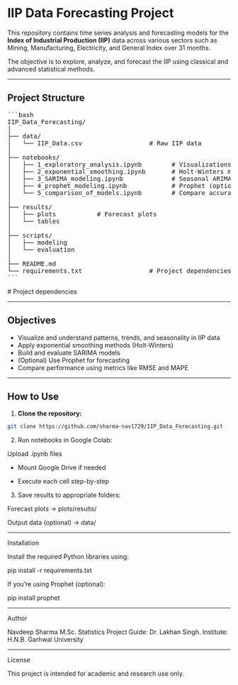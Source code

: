 # IIP Data Forecasting Project

This repository contains time series analysis and forecasting models for the **Index of Industrial Production (IIP)** data across various sectors such as Mining, Manufacturing, Electricity, and General Index over 31 months.

The objective is to explore, analyze, and forecast the IIP using classical and advanced statistical methods.

---

## Project Structure

<pre>
```bash
IIP_Data_Forecasting/
│
├── data/                         
│   └── IIP_Data.csv                  # Raw IIP data
│
├── notebooks/                       
│   ├── 1_exploratory_analysis.ipynb        # Visualizations & trend analysis
│   ├── 2_exponential_smoothing.ipynb       # Holt-Winters method
│   ├── 3_SARIMA_modeling.ipynb             # Seasonal ARIMA modeling
│   ├── 4_prophet_modeling.ipynb            # Prophet (optional)
│   └── 5_comparison_of_models.ipynb        # Compare accuracy of methods
│
├── results/                        
│   ├── plots           # Forecast plots
│   └── tables
│
├── scripts/                        
│   ├── modeling
│   └── evaluation
│
├── README.md                         
└── requirements.txt                  # Project dependencies
```
</pre>                  # Project dependencies

---

## Objectives

- Visualize and understand patterns, trends, and seasonality in IIP data  
- Apply exponential smoothing methods (Holt-Winters)  
- Build and evaluate SARIMA models  
- (Optional) Use Prophet for forecasting  
- Compare performance using metrics like RMSE and MAPE  

---

## How to Use

1. **Clone the repository:**

```bash
git clone https://github.com/sharma-nav1729/IIP_Data_Forecasting.git
```
2. Run notebooks in Google Colab:



Upload .ipynb files

- Mount Google Drive if needed

- Execute each cell step-by-step


3. Save results to appropriate folders:



Forecast plots → plots/results/

Output data (optional) → data/



---

Installation

Install the required Python libraries using:

pip install -r requirements.txt

If you’re using Prophet (optional):

pip install prophet


---

Author

Navdeep Sharma
M.Sc. Statistics
Project Guide: Dr. Lakhan Singh. 
Institute: H.N.B. Garhwal University


---

License

This project is intended for academic and research use only.
